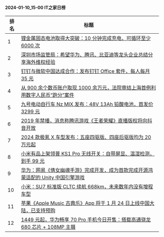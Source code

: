#### 2024-01-10_15-00  IT之家日榜

| 排名 | 标题|
| --- | ---|
| 1 | [锂金属固态电池取得大突破：10 分钟完成充电，可循环至少 6000 次](https://www.ithome.com/0/744/271.htm) |
| 2 | [深圳市场监管局：希望华为、腾讯、比亚迪等龙头企业总结分享海外维权经验](https://www.ithome.com/0/744/233.htm) |
| 3 | [钉钉与微软中国达成合作：发布钉钉 Office 套件，每人每月 35 元](https://www.ithome.com/0/744/197.htm) |
| 4 | [从 900 余个数币账户取现 1000 余万元，法院审结上海首例利用数字人民币“跑分”案件](https://www.ithome.com/0/744/280.htm) |
| 5 | [九号电动自行车 Nz MIX 发布：48V 13Ah 铅酸电池，首发价 3299 元](https://www.ithome.com/0/744/262.htm) |
| 6 | [2019 年禁播，消息称腾讯游戏《王者荣耀》直播版权将向抖音开放](https://www.ithome.com/0/744/217.htm) |
| 7 | [2024 款极氪 X 车型发布：五座四驱版、四座后驱版均为 20 万元起](https://www.ithome.com/0/744/331.htm) |
| 8 | [小米有品上架领普 KS1 Pro 无线开关：自带屏显、温湿检测，到手 99 元](https://www.ithome.com/0/744/225.htm) |
| 9 | [华为：网易《倩女幽魂手游》完成开发，成为首款完成开源鸿蒙适配的 Unity 中国引擎游戏](https://www.ithome.com/0/744/339.htm) |
| 10 | [小米：SU7 标准版 CLTC 续航 668km，未来数年内没有增程车型](https://www.ithome.com/0/744/367.htm) |
| 11 | [苹果《Apple Music 古典乐》App 将于 1 月 24 日上线中国大陆，已支持预购](https://www.ithome.com/0/744/226.htm) |
| 12 | [1449 元起，华为畅享 70 Pro 手机今日开售：搭载高通骁龙 680 芯片 + 108MP 主摄](https://www.ithome.com/0/744/322.htm) |
